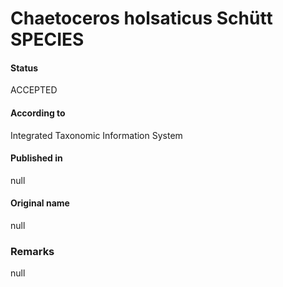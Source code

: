 Chaetoceros holsaticus Schütt SPECIES
=======

#### Status
ACCEPTED

#### According to
Integrated Taxonomic Information System

#### Published in
null

#### Original name
null

### Remarks
null